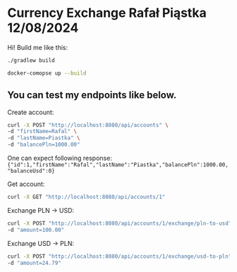 # Currency Exchange Rafał Piąstka 12/08/2024
Hi! Build me like this:

```sh
./gradlew build
```

```sh
docker-comopse up --build
```

## You can test my endpoints like below.
Create account:
```sh
curl -X POST "http://localhost:8080/api/accounts" \
-d "firstName=Rafal" \
-d "lastName=Piastka" \
-d "balancePln=1000.00"
```

One can expect following response:
`{"id":1,"firstName":"Rafal","lastName":"Piastka","balancePln":1000.00,"balanceUsd":0}`

Get account:
```sh
curl -X GET "http://localhost:8080/api/accounts/1" 
```

Exchange PLN -> USD:
```sh
curl -X POST "http://localhost:8080/api/accounts/1/exchange/pln-to-usd" \
-d "amount=100.00"
```

Exchange USD -> PLN:
```sh
curl -X POST "http://localhost:8080/api/accounts/1/exchange/usd-to-pln" \
-d "amount=24.79"
```

